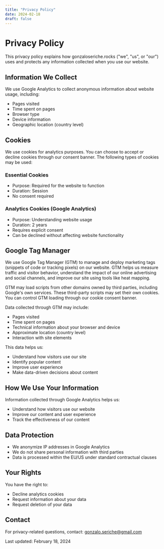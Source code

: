 ```yaml
---
title: "Privacy Policy"
date: 2024-02-18
draft: false
---
```


# Privacy Policy

This privacy policy explains how gonzaloseriche.rocks ("we", "us", or "our") uses and protects any information collected when you use our website.

## Information We Collect

We use Google Analytics to collect anonymous information about website usage, including:

- Pages visited
- Time spent on pages
- Browser type
- Device information
- Geographic location (country level)

## Cookies

We use cookies for analytics purposes. You can choose to accept or decline cookies through our consent banner. The following types of cookies may be used:

### Essential Cookies

- Purpose: Required for the website to function
- Duration: Session
- No consent required

### Analytics Cookies (Google Analytics)

- Purpose: Understanding website usage
- Duration: 2 years
- Requires explicit consent
- Can be declined without affecting website functionality

## Google Tag Manager

We use Google Tag Manager (GTM) to manage and deploy marketing tags (snippets of code or tracking pixels) on our website. GTM helps us measure traffic and visitor behavior, understand the impact of our online advertising and social channels, and improve our site using tools like heat mapping.

GTM may load scripts from other domains owned by third parties, including Google's own services. These third-party scripts may set their own cookies. You can control GTM loading through our cookie consent banner.

Data collected through GTM may include:

- Pages visited
- Time spent on pages
- Technical information about your browser and device
- Approximate location (country level)
- Interaction with site elements

This data helps us:

- Understand how visitors use our site
- Identify popular content
- Improve user experience
- Make data-driven decisions about content


## How We Use Your Information

Information collected through Google Analytics helps us:

- Understand how visitors use our website
- Improve our content and user experience
- Track the effectiveness of our content

## Data Protection

- We anonymize IP addresses in Google Analytics
- We do not share personal information with third parties
- Data is processed within the EU/US under standard contractual clauses

## Your Rights

You have the right to:

- Decline analytics cookies
- Request information about your data
- Request deletion of your data

## Contact

For privacy-related questions, contact: gonzalo.seriche@gmail.com

Last updated: February 18, 2024